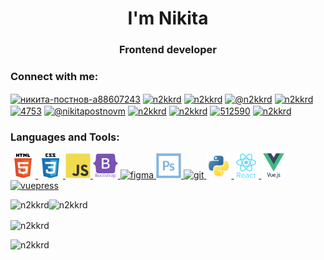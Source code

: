 <h1 align="center">I'm Nikita</h1>
<h3 align="center">Frontend developer</h3>





<h3 align="left">Connect with me:</h3>
<p align="left">
<a href="https://linkedin.com/in/никита-постнов-a88607243" target="blank"><img align="center" src="https://raw.githubusercontent.com/rahuldkjain/github-profile-readme-generator/master/src/images/icons/Social/linked-in-alt.svg" alt="никита-постнов-a88607243" height="30" width="40" /></a>
<a href="https://instagram.com/n2kkrd" target="blank"><img align="center" src="https://raw.githubusercontent.com/rahuldkjain/github-profile-readme-generator/master/src/images/icons/Social/instagram.svg" alt="n2kkrd" height="30" width="40" /></a>
<a href="https://vk.com/n2kkrd" target="blank"><img align="center" src="https://img.icons8.com/color/344/vk-com.png" alt="n2kkrd" height="40" width="40" /></a>
<a href="https://t.me/pretosblade" target="blank"><img align="center" src="https://img.icons8.com/color/344/telegram-app--v1.png" alt="@n2kkrd" height="40" width="40" /></a>
<a href="https://www.facebook.com/profile.php?id=100001686792600" target="blank"><img align="center" src="https://raw.githubusercontent.com/rahuldkjain/github-profile-readme-generator/master/src/images/icons/Social/facebook.svg" alt="n2kkrd" height="30" width="40" /></a>
<a href="https://discord.gg/4753" target="blank"><img align="center" src="https://raw.githubusercontent.com/rahuldkjain/github-profile-readme-generator/master/src/images/icons/Social/discord.svg" alt="4753" height="30" width="40" /></a>
<a href="https://medium.com/@nikitapostnovm" target="blank"><img align="center" src="https://raw.githubusercontent.com/rahuldkjain/github-profile-readme-generator/master/src/images/icons/Social/medium.svg" alt="@nikitapostnovm" height="30" width="40" /></a>
<a href="https://codepen.io/n2kkrd" target="blank"><img align="center" src="https://raw.githubusercontent.com/rahuldkjain/github-profile-readme-generator/master/src/images/icons/Social/codepen.svg" alt="n2kkrd" height="30" width="40" /></a>
<a href="https://dev.to/n2kkrd" target="blank"><img align="center" src="https://raw.githubusercontent.com/rahuldkjain/github-profile-readme-generator/master/src/images/icons/Social/devto.svg" alt="n2kkrd" height="30" width="40" /></a>
<a href="https://stackoverflow.com/users/512590" target="blank"><img align="center" src="https://raw.githubusercontent.com/rahuldkjain/github-profile-readme-generator/master/src/images/icons/Social/stack-overflow.svg" alt="512590" height="30" width="40" /></a>
<a href="https://dribbble.com/n2kkrd" target="blank"><img align="center" src="https://raw.githubusercontent.com/rahuldkjain/github-profile-readme-generator/master/src/images/icons/Social/dribbble.svg" alt="n2kkrd" height="30" width="40" /></a>
</p>
<!--<a href="https://www.nikitapostnovmm@mail.ru" target="blank"><img align="center" src="https://cdn-icons-png.flaticon.com/512/732/732200.png" alt="никита-постнов-a88607243" height="40" width="40" /></a> nikitapostnovm@gmail.com-->
<h3 align="left">Languages and Tools:</h3>
<p align="left"> <a href="https://www.w3.org/html/" target="_blank" rel="noreferrer"> <img src="https://raw.githubusercontent.com/devicons/devicon/master/icons/html5/html5-original-wordmark.svg" alt="html5" width="40" height="40"/> </a> <a href="https://www.w3schools.com/css/" target="_blank" rel="noreferrer"> <img src="https://raw.githubusercontent.com/devicons/devicon/master/icons/css3/css3-original-wordmark.svg" alt="css3" width="40" height="40"/> </a> <a href="https://developer.mozilla.org/en-US/docs/Web/JavaScript" target="_blank" rel="noreferrer"> <img src="https://raw.githubusercontent.com/devicons/devicon/master/icons/javascript/javascript-original.svg" alt="javascript" width="40" height="40"/> </a> <a href="https://getbootstrap.com" target="_blank" rel="noreferrer"> <img src="https://raw.githubusercontent.com/devicons/devicon/master/icons/bootstrap/bootstrap-plain-wordmark.svg" alt="bootstrap" width="40" height="40"/> </a>  <a href="https://www.figma.com/" target="_blank" rel="noreferrer"> <img src="https://www.vectorlogo.zone/logos/figma/figma-icon.svg" alt="figma" width="40" height="40"/> </a> <a href="https://www.photoshop.com/en" target="_blank" rel="noreferrer"> <img src="https://raw.githubusercontent.com/devicons/devicon/master/icons/photoshop/photoshop-line.svg" alt="photoshop" width="40" height="40"/> </a> <a href="https://git-scm.com/" target="_blank" rel="noreferrer"> <img src="https://www.vectorlogo.zone/logos/git-scm/git-scm-icon.svg" alt="git" width="40" height="40"/> </a>    <a href="https://www.python.org" target="_blank" rel="noreferrer"> <img src="https://raw.githubusercontent.com/devicons/devicon/master/icons/python/python-original.svg" alt="python" width="40" height="40"/> </a> <a href="https://reactjs.org/" target="_blank" rel="noreferrer"> <img src="https://raw.githubusercontent.com/devicons/devicon/master/icons/react/react-original-wordmark.svg" alt="react" width="40" height="40"/> </a> <a href="https://vuejs.org/" target="_blank" rel="noreferrer"> <img src="https://raw.githubusercontent.com/devicons/devicon/master/icons/vuejs/vuejs-original-wordmark.svg" alt="vuejs" width="40" height="40"/> </a> <a href="https://vuepress.vuejs.org/" target="_blank" rel="noreferrer"> <img src="https://raw.githubusercontent.com/AliasIO/wappalyzer/master/src/drivers/webextension/images/icons/VuePress.svg" alt="vuepress" width="40" height="40"/> </a> </p>

<p ><img align="left" src="https://github-readme-stats.vercel.app/api/top-langs?username=n2kkrd&show_icons=true&locale=en&layout=compact" margin-bottom="22px" alt="n2kkrd" /></p>

<p>&nbsp;<img align="left" src="https://github-readme-stats.vercel.app/api?username=n2kkrd&show_icons=true&locale=en" alt="n2kkrd" /></p>

<p><img align="center" src="https://github-readme-streak-stats.herokuapp.com/?user=n2kkrd&" alt="n2kkrd" /></p>
<p align="left"> <img src="https://komarev.com/ghpvc/?username=n2kkrd&label=Profile%20views&color=0e75b6&style=flat" alt="n2kkrd" /> </p>



